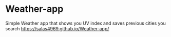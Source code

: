 # Weather-app
Simple Weather app that shows you UV index and saves previous cities you search
https://salas4969.github.io/Weather-app/